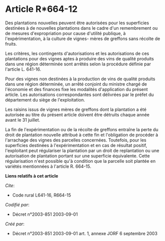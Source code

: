 # Article R*664-12

Des plantations nouvelles peuvent être autorisées pour les superficies destinées à de nouvelles plantations dans le cadre
d'un remembrement ou de mesures d'expropriation pour cause d'utilité publique, à l'expérimentation, à la culture de vignes-
mères de greffons sans récolte de fruits.

Les critères, les contingents d'autorisations et les autorisations de ces plantations pour des vignes aptes à produire des
vins de qualité produits dans une région déterminée sont arrêtés selon la procédure définie par l'article L. 641-16.

Pour des vignes non destinées à la production de vins de qualité produits dans une région déterminée, un arrêté conjoint du
ministre chargé de l'économie et des finances fixe les modalités d'application du présent article. Les autorisations
correspondantes sont délivrées par le préfet du département du siège de l'exploitation.

Les raisins issus de vignes mères de greffons dont la plantation a été autorisée au titre du présent article doivent être
détruits chaque année avant le 31 juillet.

La fin de l'expérimentation ou de la récolte de greffons entraîne la perte du droit de plantation nouvelle attribué à cette
fin et l'obligation de procéder à l'arrachage des vignes des parcelles concernées. Toutefois, pour les superficies destinées
à l'expérimentation et en cas de résultat positif, l'exploitant peut régulariser la plantation par un droit de replantation
ou une autorisation de plantation portant sur une superficie équivalente. Cette régularisation n'est possible qu'à condition
que la parcelle soit plantée en variétés mentionnées à l'article R. 664-15.

**Liens relatifs à cet article**

_Cite_:

  - Code rural L641-16, R664-15

_Codifié par_:

  - Décret n°2003-851 2003-09-01

_Créé par_:

  - Décret n°2003-851 2003-09-01 art. 1, annexe JORF 6 septembre 2003
